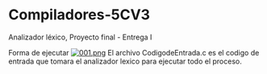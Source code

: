 # Compiladores-5CV3
Analizador léxico, Proyecto final - Entrega I

Forma de ejecutar
[![001.png](https://i.postimg.cc/zDgpy2Yg/001.png)](https://postimg.cc/c6dfjmHx)
El archivo CodigodeEntrada.c es el codigo de entrada que tomara el analizador lexico para ejecutar todo el proceso.
